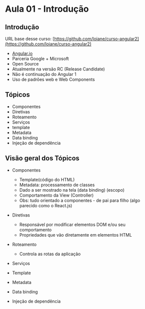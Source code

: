 # Aula 01 - Introdução

## Introdução

URL base desse curso: [https://github.com/loiane/curso-angular2](https://github.com/loiane/curso-angular2)

* [Angular.io](https://angular.io)
* Parceria Google + Microsoft
* Open Source
* Atualmente na versão RC (Release Candidate)
* Não é continuação do Angular 1
* Uso de padrões web e Web Components

## Tópicos

* Componentes
* Diretivas
* Roteamento
* Serviços
* template
* Metadata
* Data binding
* Injeção de dependência

## Visão geral dos Tópicos

* Componentes
  - Template(código do HTML)
  - Metadata: processamento de classes
  - Dado a ser mostrado na tela (data binding) (escopo)
  - Comportamento da View (Controller)
  - Obs: tudo orientado a componentes - de pai para filho (algo parecido como o
    React.js)

* Diretivas
  - Responsável por modificar elementos DOM e/ou seu comportamento
  - Propriedades que vão diretamente em elementos HTML

* Roteamento
  - Controla as rotas da aplicação

* Serviços

* Template

* Metadata

* Data binding

* Injeção de dependência


